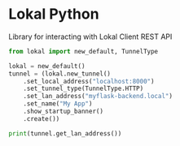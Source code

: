 # Lokal Python

Library for interacting with Lokal Client REST API

```python
from lokal import new_default, TunnelType

lokal = new_default()
tunnel = (lokal.new_tunnel()
    .set_local_address("localhost:8000")
    .set_tunnel_type(TunnelType.HTTP)
    .set_lan_address("myflask-backend.local")
    .set_name("My App")
    .show_startup_banner()
    .create())

print(tunnel.get_lan_address())
```
